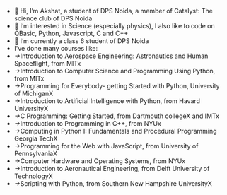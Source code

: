 - 👋 Hi, I’m Akshat, a student of DPS Noida, a member of Catalyst: The science club of DPS Noida
- 👀 I’m interested in Science (especially physics), I also like to code on QBasic, Python, Javascript, C and C++
- 🌱 I’m currently a class 6 student of DPS Noida
- I've done many courses like:
- ->Introduction to Aerospace Engineering: Astronautics and Human Spaceflight, from MITx
- ->Introduction to Computer Science and Programming Using Python, from MITx
- ->Programming for Everybody- getting Started with Python, University of MichiganX
- ->Introduction to Artificial Intelligence with Python, from Havard UniversityX
- ->C Programming: Getting Started, from Dartmouth collegeX and IMTx
- ->Introduction to Programming in C++, from NYUx
- ->Computing in Python I: Fundamentals and Procedural Programming Georgia TechX
- ->Programming for the Web with JavaScript, from University of PennsylvaniaX
- ->Computer Hardware and Operating Systems, from NYUx
- ->Introduction to Aeronautical Engineering, from Delft University of TechnologyX
- ->Scripting with Python, from Southern New Hampshire UniversityX

<!---
Akshat2015274/Akshat2015274 is a ✨ special ✨ repository because its `README.md` (this file) appears on your GitHub profile.
You can click the Preview link to take a look at your changes.
--->
